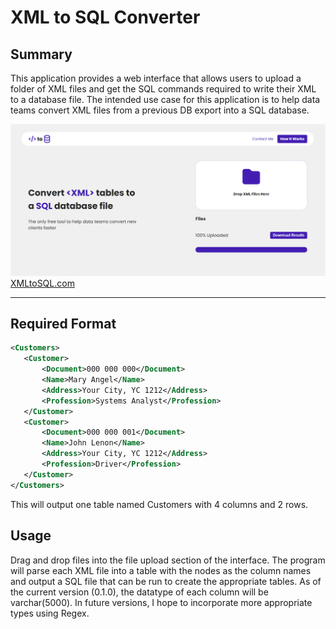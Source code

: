 # XML to SQL Converter
## Summary
 This application provides a web interface that allows users to upload a folder of XML files and get the SQL commands required to write their XML to a database file. The intended use case for this application is to help data teams convert XML files from a previous DB export into a SQL database. 

![Animation shows "star wars" typed into a search box and books about Star Wars appearing as results.](./xml2batch/public/mockup.png)
[XMLtoSQL.com](https://www.xmltosql.com)

---
 ## Required Format
 ```xml
<Customers>
    <Customer>
        <Document>000 000 000</Document>
        <Name>Mary Angel</Name>
        <Address>Your City, YC 1212</Address>
        <Profession>Systems Analyst</Profession>
    </Customer>
    <Customer>
        <Document>000 000 001</Document>
        <Name>John Lenon</Name>
        <Address>Your City, YC 1212</Address>
        <Profession>Driver</Profession>
    </Customer>
</Customers>
 ```
This will output one table named Customers with 4 columns and 2 rows.

## Usage
Drag and drop files into the file upload section of the interface. The program will parse each XML file into a table with the nodes as the column names and output a SQL file that can be run to create the appropriate tables. As of the current version (0.1.0), the datatype of each column will be varchar(5000). In future versions, I hope to incorporate more appropriate types using Regex. 